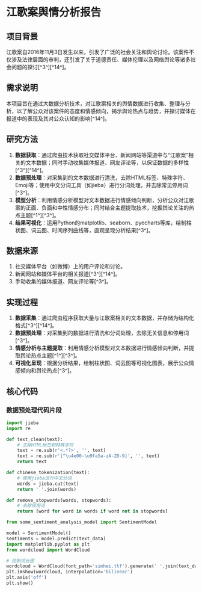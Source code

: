 # 江歌案舆情分析报告

## 项目背景
江歌案自2016年11月3日发生以来，引发了广泛的社会关注和舆论讨论。该案件不仅涉及法律层面的审判，还引发了关于道德责任、媒体伦理以及网络舆论等诸多社会问题的探讨[^3^][^14^]。

## 需求说明
本项目旨在通过大数据分析技术，对江歌案相关的舆情数据进行收集、整理与分析，以了解公众对该案件的态度和情感倾向，揭示舆论热点与趋势，并探讨媒体在报道中的表现及其对公众认知的影响[^14^]。

## 研究方法
1. **数据获取**：通过爬虫技术获取社交媒体平台、新闻网站等渠道中与“江歌案”相关的文本数据；同时手动收集媒体报道、网友评论等，以保证数据的多样性[^3^][^14^]。
2. **数据预处理**：对采集到的文本数据进行清洗，去除HTML标签、特殊字符、Emoji等；使用中文分词工具（如jieba）进行分词处理，并去除常见停用词[^3^]。
3. **模型分析**：利用情感分析模型对文本数据进行情感倾向判断，分析公众对江歌案的正面、负面和中性情感分布；同时结合主题提取技术，挖掘舆论关注的热点主题[^1^][^3^]。
4. **结果可视化**：运用Python的matplotlib、seaborn、pyecharts等库，绘制柱状图、词云图、时间序列曲线等，直观呈现分析结果[^3^]。

## 数据来源
1. 社交媒体平台（如微博）上的用户评论和讨论。
2. 新闻网站和媒体平台的相关报道[^3^][^14^]。
3. 手动收集的媒体报道、网友评论等[^3^]。

## 实现过程
1. **数据采集**：通过爬虫程序获取大量与江歌案相关的文本数据，并存储为结构化格式[^3^][^14^]。
2. **数据预处理**：对采集到的数据进行清洗和分词处理，去除无关信息和停用词[^3^]。
3. **情感分析与主题提取**：利用情感分析模型对文本数据进行情感倾向判断，并提取舆论热点主题[^1^][^3^]。
4. **可视化呈现**：根据分析结果，绘制柱状图、词云图等可视化图表，展示公众情感倾向和舆论热点[^3^]。

## 核心代码
### 数据预处理代码片段
```python
import jieba
import re

def text_clean(text):
    # 去除HTML标签和特殊字符
    text = re.sub(r'<.*?>', '', text)
    text = re.sub(r'[^\u4e00-\u9fa5a-zA-Z0-9]', '', text)
    return text

def chinese_tokenization(text):
    # 使用jieba进行中文分词
    words = jieba.cut(text)
    return ' '.join(words)

def remove_stopwords(words, stopwords):
    # 去除停用词
    return [word for word in words if word not in stopwords]

from some_sentiment_analysis_model import SentimentModel

model = SentimentModel()
sentiments = model.predict(text_data)
import matplotlib.pyplot as plt
from wordcloud import WordCloud

# 绘制词云图
wordcloud = WordCloud(font_path='simhei.ttf').generate(' '.join(text_data))
plt.imshow(wordcloud, interpolation='bilinear')
plt.axis('off')
plt.show()
